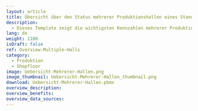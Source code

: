 ```yaml
---
layout: article
title: Übersicht über den Status mehrerer Produktionshallen eines Standortes
description: 
  - Dieses Template zeigt die wichtigsten Kennzahlen mehrerer Produktionshallen auf einen Blick. Es beinhaltet Informationen, wie den Status der einzelnen Linien sowie Metainformationen zu den aktuellen Aufträgen. Verwendet werden zum Beispiel OPC UA Daten.
lang: de
weight: 1100
isDraft: false
ref: Overview-Multiple-Halls
category:
  - Produktion
  - Shopfloor
image: Uebersicht-Mehrerer-Hallen.png
image_thumbnail: Uebersicht-Mehrerer-Hallen_thumbnail.png
download: Uebersicht-Mehrerer-Hallen.pbmx
overview_description:
overview_benefits:
overview_data_sources:
---
```

